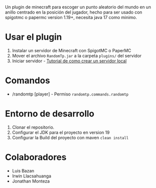 Un plugin de minecraft para escoger un punto aleatorio del mundo en un anillo centrado en la posición del jugador, hecho para ser usado con spigotmc o papermc version 1.19+, necesita java 17 como minimo.

# Usar el plugin

1. Instalar un servidor de Minecraft con SpigotMC o PaperMC
2. Mover el archivo `RandomTp.jar` a la carpeta `plugins/` del servidor
3. Iniciar servidor - [Tutorial de como crear un servidor local](https://youtu.be/ky8hkshwyVQ)

# Comandos
- /randomtp <min> <max> [player] - Permiso `randomtp.commands.randomtp`

# Entorno de desarrollo

1. Clonar el repositorio.
2. Configurar el JDK para el proyecto en version 19
3. Configurar la Build del proyecto con maven `clean install`

# Colaboradores

- Luis Bazan
- Irwin Llacsahuanga
- Jonathan Monteza
